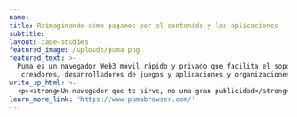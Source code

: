 ```yaml
---
name:
title: Reimaginando cómo pagamos por el contenido y las aplicaciones
subtitle:
layout: case-studies
featured_image: /uploads/puma.png
featured_text: >-
  Puma es un navegador Web3 móvil rápido y privado que facilita el soporte
   creadores, desarrolladores de juegos y aplicaciones y organizaciones benéficas de su elección.
write_up_html: >-
  <p><strong>Un navegador que te sirve, no una gran publicidad</strong></p><p>Fundado por Yuriy Dybskiy en 2019, Puma es un navegador Web3 móvil que replantea cómo descubrimos y pagamos contenido en línea, juegos y servicios. La web actual se monetiza principalmente con anuncios, lo que recompensa a las grandes empresas tecnológicas por encima de los creadores individuales. Con este énfasis publicitario, las empresas tienen fuertes incentivos para rastrear y manipular a los usuarios, despojando a las personas de su información sin satisfacer las necesidades de los creadores individuales. También ha quedado claro que el futuro de las finanzas está descentralizado y va a cambiar drásticamente gracias a la innovación de las criptomonedas y las cadenas de bloques, pero hoy en día es muy difícil usar esa tecnología.</p><p>Puma se creó para solucionar este problema. Se diferencia de otros navegadores porque permite la transferencia directa de valor entre los creadores de contenido y juegos y sus fans, lo que crea una excelente alternativa a los anuncios.</p><p>Como fotógrafo, Dybskiy estuvo interesado durante mucho tiempo en cómo los creadores y artistas podían ganar un viviendo monetizando el trabajo que ponen en línea. Se mostró en desacuerdo con el hecho de que la mayoría de los navegadores se monetizan mediante anuncios de búsqueda y orientación y se centran en recopilar datos sobre los consumidores de contenido sin recompensar a los creadores. A fines de 2018, Dybskiy se conectó con los creadores de Interledger, un paquete de protocolo abierto para enviar pagos a través de diferentes libros de contabilidad. El diseño de Interledger le llamó la atención como un componente clave para comenzar a cambiar la forma en que se monetiza Internet & ndash; y cómo se les puede pagar a los creadores. La idea se volvió obvia: construyamos un navegador que tenga soporte para el protocolo Interledger incorporado para permitir que pequeñas cantidades de dinero fluyan desde el visor de una página web hasta el creador de la página. Este enfoque permite que los creadores cobren cuando alguien ve su contenido, pero mantiene a los espectadores&rsquo; datos privados, una desviación significativa del modelo tradicional de Internet.</p><p><strong>Dentro de todo: el protocolo Interledger</strong></p><p>Para hacer posible el modelo monetizado de la web, la empresa se asoció con Coil, una plataforma multifacética diseñada para facilitar la monetización de blogs y otros trabajos creativos al permitir micropagos durante la navegación web. Los usuarios pueden suscribirse a una suscripción mensual de $5 que les permite transmitir micropagos a sitios web monetizados. Coil se basa en el protocolo Interledger, que es parte integral de la monetización web porque facilita la transferencia de fondos sin problemas. Interledger hace posible que diferentes libros de contabilidad se comuniquen; sin el protocolo Interledger que proporciona vías de pago interoperables y escalables, la monetización web no sería posible.</p><p>Con Interledger y Coil, Puma puede enviar automáticamente micropagos a sitios monetizados, a través de plataformas financieras y fronteras geográficas. Interledger no está vinculado a una sola empresa, cadena de bloques o moneda, lo que permite la transferencia de fondos sin problemas a cualquier parte del mundo.</p><p>&ldquo;La idea detrás de Puma era simple&rdquo; dijo Dybskiy. &ldquo;Queríamos crear una forma de compensar a los creadores por su trabajo y brindar una experiencia de visualización que no fuera degradada por anuncios invasivos, lo que requería repensar cómo funciona Internet. Interledger lo hace posible. Ya hemos tenido un impacto positivo en las vidas de miles de creadores de todo el mundo al ayudarlos a que les paguen por su trabajo y a ganarse la vida. Y a medida que crece la adopción, esperamos un futuro brillante en el que más artistas puedan compartir su trabajo de una manera segura y rentable".</p><p><strong>El camino por delante</strong></p <p>Desde abril de 2020, la base de usuarios de Puma ha crecido más de 35 veces. Aunque es pronto para la empresa, Puma ha recibido un fuerte apoyo vocal de los usuarios iniciales y organizó una conferencia, &ldquo;<a href="https://www.pumabrowser.com/blog/the-future-of-micropayments-2020 -conference-overview">El futuro de los micropagos</a>".&rdquo; Los primeros usuarios incluyen personas que se preocupan profundamente por la privacidad, desarrolladores curiosos y creadores que buscan una alternativa a la publicidad o los muros de pago para monetizar su contenido en línea. El futuro de Puma es brillante y el equipo está muy entusiasmado con lo que les deparará los próximos años.</p><p>&nbsp;</p>
learn_more_link: 'https://www.pumabrowser.com/'
---
```


